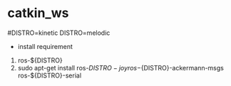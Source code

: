 # catkin_ws

#DISTRO=kinetic
DISTRO=melodic

- install requirement
1. ros-${DISTRO}
2. sudo apt-get install ros-${DISTRO}-joy ros-${DISTRO}-ackermann-msgs ros-${DISTRO}-serial
